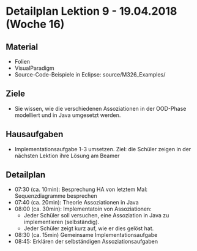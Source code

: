 Detailplan Lektion 9 - 19.04.2018 (Woche 16)
===========================================

Material
--------
* Folien
* VisualParadigm
* Source-Code-Beispiele in Eclipse: source/M326_Examples/


Ziele
-----
* Sie wissen, wie die verschiedenen Assoziationen in der OOD-Phase modelliert und in Java umgesetzt werden.

Hausaufgaben
---------------

* Implementationsaufgabe 1-3 umsetzen. Ziel: die Schüler zeigen in der nächsten Lektion ihre Lösung am Beamer


Detailplan
----------

* 07:30 (ca. 10min): Besprechung HA von letztem Mal: Sequenzdiagramme besprechen
* 07:40 (ca. 20min): Theorie Assoziationen in Java
* 08:00 (ca. 30min): Implementatoin von Assoziationen:
  * Jeder Schüler soll versuchen, eine Assoziation in Java zu implementieren (selbständig).
  * Jeder Schüler zeigt kurz auf, wie er dies gelöst hat.
* 08:30 (ca. 15min) Gemeinsame Implementationsaufgabe
* 08:45: Erklären der selbständigen Assoziationsaufgaben
